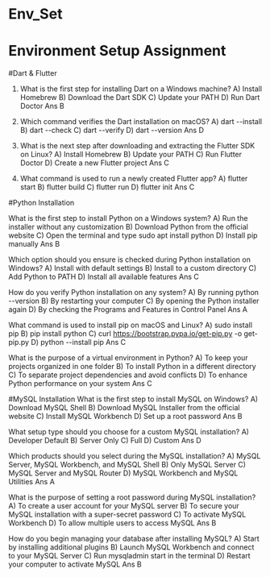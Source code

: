 # Env_Set

# Environment Setup Assignment

#Dart & Flutter

1. What is the first step for installing Dart on a Windows machine?
A) Install Homebrew
B) Download the Dart SDK
C) Update your PATH
D) Run Dart Doctor
Ans B

2. Which command verifies the Dart installation on macOS?
A) dart --install
B) dart --check
C) dart --verify
D) dart --version
Ans D

3. What is the next step after downloading and extracting the Flutter SDK on Linux?
A) Install Homebrew
B) Update your PATH
C) Run Flutter Doctor
D) Create a new Flutter project
Ans C

4. What command is used to run a newly created Flutter app?
A) flutter start
B) flutter build
C) flutter run
D) flutter init
Ans C

#Python Installation

What is the first step to install Python on a Windows system?
A) Run the installer without any customization
B) Download Python from the official website
C) Open the terminal and type sudo apt install python
D) Install pip manually
Ans B

Which option should you ensure is checked during Python installation on Windows?
A) Install with default settings
B) Install to a custom directory
C) Add Python to PATH
D) Install all available features
Ans C

How do you verify Python installation on any system?
A) By running python --version
B) By restarting your computer
C) By opening the Python installer again
D) By checking the Programs and Features in Control Panel
Ans A

What command is used to install pip on macOS and Linux?
A) sudo install pip
B) pip install python
C) curl https://bootstrap.pypa.io/get-pip.py -o get-pip.py
D) python --install pip
Ans C

What is the purpose of a virtual environment in Python?
A) To keep your projects organized in one folder
B) To install Python in a different directory
C) To separate project dependencies and avoid conflicts
D) To enhance Python performance on your system
Ans C

#MySQL Installation
What is the first step to install MySQL on Windows?
A) Download MySQL Shell
B) Download MySQL Installer from the official website
C) Install MySQL Workbench
D) Set up a root password
Ans B

What setup type should you choose for a custom MySQL installation?
A) Developer Default
B) Server Only
C) Full
D) Custom
Ans D

Which products should you select during the MySQL installation?
A) MySQL Server, MySQL Workbench, and MySQL Shell
B) Only MySQL Server
C) MySQL Server and MySQL Router
D) MySQL Workbench and MySQL Utilities
Ans A

What is the purpose of setting a root password during MySQL installation?
A) To create a user account for your MySQL server
B) To secure your MySQL installation with a super-secret password
C) To activate MySQL Workbench
D) To allow multiple users to access MySQL
Ans B

How do you begin managing your database after installing MySQL?
A) Start by installing additional plugins
B) Launch MySQL Workbench and connect to your MySQL Server
C) Run mysqladmin start in the terminal
D) Restart your computer to activate MySQL
Ans B
